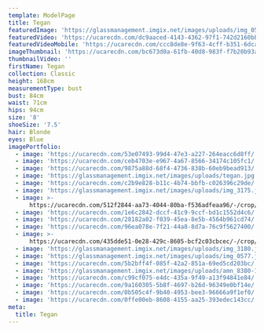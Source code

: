 ```yaml
---
template: ModelPage
title: Tegan
featuredImage: 'https://glassmanagement.imgix.net/images/uploads/img_0580.jpg'
featuredVideo: 'https://ucarecdn.com/dc9aaced-4143-4362-97f1-742d2160bb01/'
featuredVideoMobile: 'https://ucarecdn.com/ccc8de8e-9f63-4cff-b351-6dca75e994cc/'
imageThumbnail: 'https://ucarecdn.com/bc673d0a-61fb-40d8-983f-f7b20b93a4fe/-/preview/'
thumbnailVideo: ''
firstName: Tegan
collection: Classic
height: 168cm
measurementType: bust
bust: 84cm
waist: 71cm
hips: 94cm
size: '8'
shoeSize: '7.5'
hair: Blonde
eyes: Blue
imagePortfolio:
  - image: 'https://ucarecdn.com/53e07493-99d4-47e3-a227-264eacc6d8ff/'
  - image: 'https://ucarecdn.com/ceb4703e-e967-4a67-8566-34174c105fc1/'
  - image: 'https://ucarecdn.com/9875a88d-68f4-4736-838b-60eb9bead913/'
  - image: 'https://glassmanagement.imgix.net/images/uploads/tegan.jpg'
  - image: 'https://ucarecdn.com/c2b9e828-b11c-4b74-bbfb-c026396c29de/'
  - image: 'https://glassmanagement.imgix.net/images/uploads/img_3175.jpg'
  - image: >-
      https://ucarecdn.com/512f2844-aa73-4044-80ba-f536adfeaa96/-/crop/2132x3107/2096,0/-/preview/
  - image: 'https://ucarecdn.com/1e6c2842-dccf-41c9-9ccf-bd1c1552d4c6/'
  - image: 'https://ucarecdn.com/28182a02-f039-45ea-8e5b-4564b961cd74/'
  - image: 'https://ucarecdn.com/96ea078e-7f21-44a8-8d7a-76c9f5627400/'
  - image: >-
      https://ucarecdn.com/435dde51-0e28-429c-8605-bcf2c03cbcec/-/crop/1286x1632/919,0/-/preview/
  - image: 'https://glassmanagement.imgix.net/images/uploads/img_3180.jpg'
  - image: 'https://glassmanagement.imgix.net/images/uploads/img_0577.jpg'
  - image: 'https://ucarecdn.com/5b2bff4f-085f-42a2-851a-69ed5cd203bc/'
  - image: 'https://glassmanagement.imgix.net/images/uploads/amn_8380-1-_preview.jpg'
  - image: 'https://ucarecdn.com/c99cf075-e4dc-435a-9f49-a13f94841e84/'
  - image: 'https://ucarecdn.com/9a160305-5b8f-4697-b26d-96349e0bf14e/'
  - image: 'https://ucarecdn.com/0b505c4f-9b40-4953-bee3-96666a9f1ef0/'
  - image: 'https://ucarecdn.com/0ffe00eb-8608-4155-aa25-393edec143cc/'
meta:
  title: Tegan
---
```


